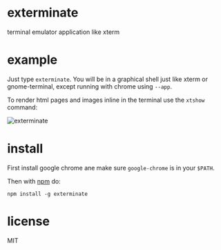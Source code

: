 # exterminate

terminal emulator application like xterm

# example

Just type `exterminate`. You will be in a graphical shell just like xterm or
gnome-terminal, except running with chrome using `--app`.

To render html pages and images inline in the terminal use the `xtshow`
command:

![exterminate](http://substack.net/images/screenshots/exterminate.png)

# install

First install google chrome ane make sure `google-chrome` is in your `$PATH`.

Then with [npm](https://npmjs.org) do:

```
npm install -g exterminate
```

# license

MIT
